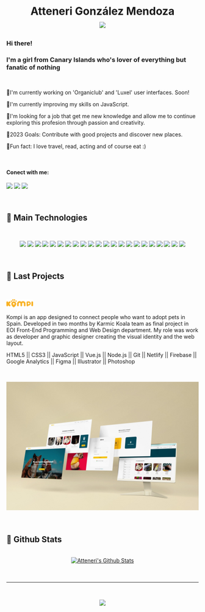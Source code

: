 
<h1 align="center">
Atteneri González Mendoza
<br>
  <a href="#"><img src="https://readme-typing-svg.herokuapp.com?font=Bitter&color=9143E4&background=01010100&center=true&vCenter=true&lines=Product+Designer;Junior+Front+End+Developer" style="max-width: 100%;"></a>
</h1>

<h3>Hi there!</h3>
<h3>I'm a girl from Canary Islands who's lover of everything but fanatic of nothing</h3>
<br> 
<p>🔸I'm currently working on 'Organiclub' and 'Luxel' user interfaces. Soon!</p>
<p>🔸I'm currently improving my skills on JavaScript.</p>
<p>🔸I'm looking for a job that get me new knowledge and allow me to continue exploring this profesion through passion and creativity.</p>
<p>🔸2023 Goals: Contribute with good projects and discover new places.</p>
<p>🔸Fun fact: I love travel, read, acting and of course eat :)</p>
<br> 
<h4 align="left">Conect with me:</h4>
<p align="left">
  <a href="https://www.linkedin.com/in/atteneri-gonzalez-mendoza/" target="_blank"><img src="https://img.shields.io/badge/-LinkedIn-0D1117?style=for-the-badge&logo=linkedin&logoColor=d1b7ec"></a>
  <a href="https://www.instagram.com/attenerigonmen/?hl=es" target="_blank"><img src="https://img.shields.io/badge/-Instagram-0D1117?style=for-the-badge&logo=instagram&logoColor=d1b7ec"></a>
  <a href="" target="_blank"><img src="https://img.shields.io/badge/-Behance-0D1117?style=for-the-badge&logo=Behance&logoColor=d1b7ec"></a>

</p>


<br>

<h2>👾 Main Technologies</h2>

<br>

<p width="700" align="center">
  <a href="#"><img src="https://img.shields.io/badge/-HTML5-d1b7ec?&logo=html5&logoColor=0D1117&style=flatHeight=60"></a>
  <a href="#"><img src="https://img.shields.io/badge/-CSS3-d1b7ec?&logo=css3&logoColor=0D1117&style=flat"></a>
  <a href="#"><img src="https://img.shields.io/badge/-JavaScript-d1b7ec?&logo=javascript&logoColor=0D1117&style=flat"></a>
  <a href="#"><img src="https://img.shields.io/badge/-Vue.js-d1b7ec?&logo=vue.js&logoColor=0D1117&style=flat"></a>
  <a href="#"><img src="https://img.shields.io/badge/-Nodejs-d1b7ec?&logo=Node.js&logoColor=0D1117&style=flat"></a>
  <a href="#"><img src="https://img.shields.io/badge/Bash%20-d1b7ec.svg?&logo=gnu-bash&logoColor=0D1117&style=flat"></a>
  <a href="#"><img src="https://img.shields.io/badge/-Git-d1b7ec?&logo=git&logoColor=0D1117&style=flat"></a>
  <a href="#"><img src="https://img.shields.io/badge/-GitHub-d1b7ec?&logo=github&logoColor=0D1117&style=flat"></a>
  <a href="#"><img src="https://img.shields.io/badge/-Google%20Analytics-d1b7ec?&logo=Google%20Analytics&logoColor=0D1117&style=flat"></a>
  <a href="#"><img src="https://img.shields.io/badge/-Firebase-d1b7ec?&logo=Firebase&logoColor=0D1117&style=flat"></a>
  <a href="#"><img src="https://img.shields.io/badge/Figma-d1b7ec.svg?&logo=Figma&logoColor=0D1117&style=flat"></a>
  <a href="#"><img src="https://img.shields.io/badge/Invision-d1b7ec.svg?&logo=Invision&logoColor=0D1117&style=flat"></a>
  <a href="#"><img src="https://img.shields.io/badge/Sketch-d1b7ec.svg?&logo=Sketch&logoColor=0D1117&style=flat"></a>
  <a href="#"><img src="https://img.shields.io/badge/Adobe%20Illustrator-d1b7ec.svg?&logo=Adobe%20Illustrator&logoColor=0D1117&style=flat"></a>
  <a href="#"><img src="https://img.shields.io/badge/Adobe%20InDesign-d1b7ec.svg?&logo=Adobe%20Indesign&logoColor=0D1117&style=flat"></a>
  <a href="#"><img src="https://img.shields.io/badge/Adobe%20Photoshop-d1b7ec.svg?&logo=Adobe%20Photoshop&logoColor=0D1117&style=flat"></a>
  <a href="#"><img src="https://img.shields.io/badge/Adobe%20Lightroom-d1b7ec.svg?&logo=Adobe%20Lightroom&logoColor=0D1117&style=flat"></a>
  <a href="#"><img src="https://img.shields.io/badge/Adobe%20Premiere-d1b7ec.svg?&logo=Adobe%20Premiere%20Pro&logoColor=0D1117&style=flat"></a>
  <a href="#"><img src="https://img.shields.io/badge/Adobe%20After%20Effects-d1b7ec.svg?&logo=Adobe%20After%20Effects&logoColor=0D1117&style=flat"></a>
  <a href="#"><img src="https://img.shields.io/badge/Adobe%20After%20Effects-d1b7ec.svg?&logo=Adobe%20After%20Effects&logoColor=0D1117&style=flat"></a>
  <a href="#"><img src="https://img.shields.io/badge/Adobe%20Dreamweaver-d1b7ec.svg?&logo=Adobe%20Dreamweaver&logoColor=0D1117&style=flat"></a>
   <a href="#"><img src="https://img.shields.io/badge/Visual%20Studio%20Code-d1b7ec.svg?&logo=Visual%20Studio%20Code&logoColor=0D1117&style=flat"></a>

</p>

<br/>

<h2>👾 Last Projects</h2>

<br />

<a href="https://www.adoptaunkompi.com" target="_blank"><img src="./src/version_primario_logo.svg" width="70px"></a>
<br />
<p width="700">
Kompi is an app designed to connect people who want to adopt pets in Spain. 
Developed in two months by Karmic Koala team as final project in EOI Front-End Programming and Web Design department. My role was work as developer and graphic designer creating the visual identity and the web layout.


HTML5 || CSS3 || JavaScript || Vue.js || Node.js || Git || Netlify || Firebase || Google Analytics || Figma || Illustrator || Photoshop 
</p>
<br />
<p align="center">
  <a href="https://www.adoptaunkompi.com" target="_blank"><img src="./src/kompiver1-min.jpg" width="700"></a>
</p>

<br/>

<h2>👾 Github Stats</h2>

<br/>

<div>

  <div align="center">
    <a href="#"><img alt="Atteneri's Github Stats" src="https://github-readme-stats.vercel.app/api?username=attenerig&show_icons=true&include_all_commits=true&count_private=true&theme=react&hide_border=true&bg_color=0D1117&title_color=9143E4&icon_color=9143E4" width="700"/></a>
   <!-- <a href="#"><img alt="Atteneri's Top Languages" src="https://github-readme-stats.vercel.app/api/top-langs/?username=attenerig&langs_count=10&layout=compact&theme=react&hide_border=true&bg_color=0D1117&title_color=FF822D&icon_color=FF822D" height="200"/></a>
    <br/>
    <i><b>Note:</b> Top languages is only a metric of the languages my public code consists of and doesn't reflect experience or skill level.</i> -->
  </div>

  <br/>

  <div align="center">
    <!-- <a href="#"><img alt="Atteneri's Activity Graph" src="https://activity-graph.herokuapp.com/graph?username=attenerig&custom_title=Atteneri%20Gonzalez%20Mendoza's%20Contribution%20Graph&bg_color=0D1117&color=FF822D&line=FFFFFF&point=FF822D&hide_border=true" width="700"/></a> -->

  </div>
</div>

<br/>

<hr/>

<br/>

<p align="center">
  <a href="#"><img src="https://readme-typing-svg.herokuapp.com?font=Bitter&duration=3000&color=9143E4&background=01010100&center=true&vCenter=true&lines=Thank+you!" width="700"></a>
</p>
